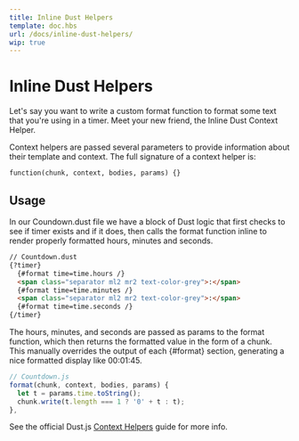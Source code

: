 ```yaml
---
title: Inline Dust Helpers
template: doc.hbs
url: /docs/inline-dust-helpers/
wip: true
---
```


# Inline Dust Helpers
Let's say you want to write a custom format function to format some text that you're using in a timer. Meet your new friend, the Inline Dust Context Helper.

Context helpers are passed several parameters to provide information about their template and context. The full signature of a context helper is:
```
function(chunk, context, bodies, params) {}
```

## Usage
In our Coundown.dust file we have a block of Dust logic that first checks to see if timer exists and if it does, then calls the format function inline to render properly formatted hours, minutes and seconds.  
```html
// Countdown.dust
{?timer}
  {#format time=time.hours /}
  <span class="separator ml2 mr2 text-color-grey">:</span>
  {#format time=time.minutes /}
  <span class="separator ml2 mr2 text-color-grey">:</span>
  {#format time=time.seconds /}
{/timer}
```

The hours, minutes, and seconds are passed as params to the format function, which then returns the formatted value in the form of a chunk. This manually overrides the output of each {#format} section, generating a nice formatted display like 00:01:45.
```javascript
// Countdown.js
format(chunk, context, bodies, params) {
  let t = params.time.toString();
  chunk.write(t.length === 1 ? '0' + t : t);
},
```

See the official Dust.js [Context Helpers](http://www.dustjs.com/guides/context-helpers/) guide for more info.
